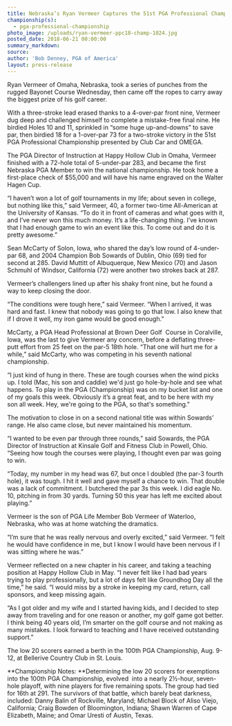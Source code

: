 ```yaml
---
title: Nebraska’s Ryan Vermeer Captures the 51st PGA Professional Championship
championship(s):
  - pga-professional-championship
photo_image: /uploads/ryan-vermeer-ppc18-champ-1024.jpg
posted_date: 2018-06-21 00:00:00
summary_markdown:
source:
author: 'Bob Denney, PGA of America'
layout: press-release
---
```


Ryan Vermeer of Omaha, Nebraska, took a series of punches from the rugged Bayonet Course Wednesday, then came off the ropes to carry away the biggest prize of his golf career.

With a three-stroke lead erased thanks to a 4-over-par front nine, Vermeer dug deep and challenged himself to complete a mistake-free final nine. He birdied Holes 10 and 11, sprinkled in “some huge up-and-downs” to save par, then birdied 18 for a 1-over-par 73 for a two-stroke victory in the 51st PGA Professional Championship presented by Club Car and OMEGA.

The PGA Director of Instruction at Happy Hollow Club in Omaha, Vermeer finished with a 72-hole total of 5-under-par 283, and became the first Nebraska PGA Member to win the national championship. He took home a first-place check of $55,000 and will have his name engraved on the Walter Hagen Cup.

“I haven’t won a lot of golf tournaments in my life; about seven in college, but nothing like this,” said Vermeer, 40, a former two-time All-American at the University of Kansas. “To do it in front of cameras and what goes with it, and I’ve never won this much money. It’s a life-changing thing. I’ve known that I had enough game to win an event like this. To come out and do it is pretty awesome.”

Sean McCarty of Solon, Iowa, who shared the day’s low round of 4-under-par 68, and 2004 Champion Bob Sowards of Dublin, Ohio (69) tied for second at 285. David Muttitt of Albuquerque, New Mexico (70) and Jason Schmuhl of Windsor, California (72) were another two strokes back at 287. &nbsp;

Vermeer’s challengers lined up after his shaky front nine, but he found a way to keep closing the door. &nbsp; &nbsp; &nbsp;

“The conditions were tough here,” said Vermeer. “When I arrived, it was hard and fast. I knew that nobody was going to go that low. I also knew that if I drove it well, my iron game would be good enough.”

McCarty, a PGA Head Professional at Brown Deer Golf&nbsp; Course in Coralville, Iowa, was the last to give Vermeer any concern, before a deflating three-putt effort from 25 feet on the par-5 18th hole. “That one will hurt me for a while,” said McCarty, who was competing in his seventh national championship.

“I just kind of hung in there. These are tough courses when the wind picks up. I told (Mac, his son and caddie) we'd just go hole-by-hole and see what happens. To play in the PGA (Championship) was on my bucket list and one of my goals this week. Obviously it’s a great feat, and to be here with my son all week. Hey, we're going to the PGA, so that's something.”

The motivation to close in on a second national title was within Sowards’ range. He also came close, but never maintained his momentum. &nbsp;

“I wanted to be even par through three rounds,” said Sowards, the PGA Director of Instruction at Kinsale Golf and Fitness Club in Powell, Ohio. “Seeing how tough the courses were playing, I thought even par was going to win.

“Today, my number in my head was 67, but once I doubled (the par-3 fourth hole), it was tough. I hit it well and gave myself a chance to win. That double was a lack of commitment. I butchered the par 3s this week. I did eagle No. 10, pitching in from 30 yards. Turning 50 this year has left me excited about playing.”

Vermeer is the son of PGA Life Member Bob Vermeer of Waterloo, Nebraska, who was at home watching the dramatics.

“I’m sure that he was really nervous and overly excited,” said Vermeer. “I felt he would have confidence in me, but I know I would have been nervous if I was sitting where he was.”

Vermeer reflected on a new chapter in his career, and taking a teaching position at Happy Hollow Club in May. “I never felt like I had bad years trying to play professionally, but a lot of days felt like Groundhog Day all the time,” he said. “I would miss by a stroke in keeping my card, return, call sponsors, and keep missing again.

“As I got older and my wife and I started having kids, and I decided to step away from traveling and for one reason or another, my golf game got better. I think being 40 years old, I’m smarter on the golf course and not making as many mistakes. I look forward to teaching and I have received outstanding support.”

The low 20 scorers earned a berth in the 100th PGA Championship, Aug. 9-12, at Bellerive Country Club in St. Louis.

**Championship Notes:&nbsp;**Determining the low 20 scorers for exemptions into the 100th PGA Championship, evolved&nbsp; into a nearly 2½-hour, seven-hole playoff, with nine players for five remaining spots. The group had tied for 16th at 291. The survivors of that battle, which barely beat darkness, included: Danny Balin of Rockville, Maryland; Michael Block of Aliso Viejo, California; Craig Bowden of Bloomington, Indiana; Shawn Warren of Cape Elizabeth, Maine; and Omar Uresti of Austin, Texas.